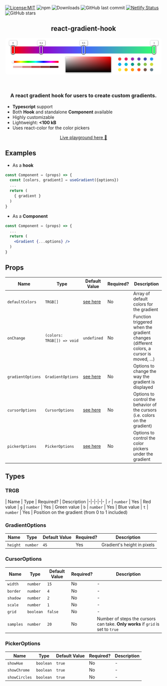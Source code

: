 [![License:MIT](https://img.shields.io/badge/License-MIT-yellow.svg)](https://opensource.org/licenses/MIT)
![npm](https://img.shields.io/npm/v/react-gradient-hook)
![Downloads](https://img.shields.io/github/downloads/peacefulotter/react-gradient-hook/total)
![GitHub last commit](https://img.shields.io/github/last-commit/peacefulotter/react-gradient-hook)
[![Netlify Status](https://api.netlify.com/api/v1/badges/48c9fde3-3471-4408-9f78-0528bc484cc1/deploy-status)](https://app.netlify.com/sites/react-gradient-hook/deploys)
![GitHub stars](https://img.shields.io/github/stars/peacefulotter/react-gradient-hook?style=social)

<div align="center">
    <h2>react-gradient-hook</h2>
  <p align="center">
    <img style='border-radius: 8px' src="./overview.png" alt="" width="850px" />
  </p>
</div>
<br />
<div>
  <h3 align="center">
    A react gradient hook for users to create custom gradients.  
  </h3>
  <ul style='margin-top: 10px'>
    <li><b>Typescript</b> support</li>
    <li>Both <b>Hook</b> and standalone <b>Component</b> available</li>
     <li>Highly customizable</li>
    <li>Lightweight: <b> <100 kB </b> </li>
    <li>Uses react-color for the color pickers</li>
  </ul>
</div>

<div>
  <p align="center">
    <a href="https://react-gradient-hook.netlify.app" target="_blank">
    Live playground here 🎨
    </a>
  </p>
</div>

## Examples
 - As a <b>hook</b>
```jsx harmony
const Component = (props) => {
  const [colors, gradient] = useGradient({options})
  ...
  return (
    { gradient }
  )
}
```

 - As a <b>Component</b>
```jsx harmony
const Component = (props) => {
  ...
  return (
    <Gradient {...options} />
  )
}
```


## Props

| Name | Type | Default Value | Required? | Description
|-|-|-|-|-
`defaultColors` | `TRGB[]` | <a href="#trgb">see here</a> | No | Array of default colors for the gradient
`onChange` | `(colors: TRGB[]) => void` | `undefined` | No | Function triggered when the gradient changes (different colors, a cursor is moved, ...)
`gradientOptions` | `GradientOptions` | <a href="#gradientoptions">see here</a> | No | Options to change the way the gradient is displayed
`cursorOptions` | `CursorOptions` | <a href="#cursoroptions">see here</a> | No | Options to control the behavior of the cursors (i.e. colors on the gradient)
`pickerOptions` | `PickerOptions` | <a href="#pickeroptions">see here</a> | No | Options to control the color pickers under the gradient

## Types 

### TRGB
| Name | Type | Required? | Description
|-|-|-|-|-
| `r` | `number` | Yes | Red value 
| `g` | `number` | Yes | Green value 
| `b` | `number` | Yes | Blue value 
| `t` | `number` | Yes | Position on the gradient (from 0 to 1 included) 

### GradientOptions
| Name | Type | Default Value | Required? | Description
|-|-|-|-|-
| `height` | `number` | `45` | Yes | Gradient's height in pixels

### CursorOptions
| Name | Type | Default Value | Required? | Description
|-|-|-|-|-
| `width` | `number` | `15` | No | -
| `border` | `number` | `4` | No | -
| `shadow` | `number` | `2` | No | -
| `scale` | `number` | `1` | No | -
| `grid` | `boolean` | `false` | No | -
| `samples` | `number` | `20` | No | Number of steps the cursors can take. <b>Only works</b> if `grid` is set to `true`


### PickerOptions
| Name | Type | Default Value | Required? | Description
|-|-|-|-|-
| `showHue` | `boolean` | `true` | No | -
| `showChrome` | `boolean` | `true` | No | -
| `showCircles` | `boolean` | `true` | No | -
